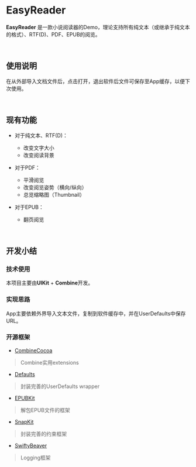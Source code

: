 # EasyReader

**EasyReader** 是一款小说阅读器的Demo，理论支持所有纯文本（或继承于纯文本的格式）、RTF(D)、PDF、EPUB的阅览。

&nbsp;

## 使用说明

在从外部导入文档文件后，点击打开，退出软件后文件可保存至App缓存，以便下次使用。

&nbsp;

## 现有功能

- 对于纯文本、RTF(D)：
    - 改变文字大小
    - 改变阅读背景

- 对于PDF：
    - 平滑阅览
    - 改变阅览姿势（横向/纵向）
    - 总览缩略图（Thumbnail）

- 对于EPUB：
    - 翻页阅览

&nbsp;

## 开发小结

### 技术使用

本项目主要由**UIKit** + **Combine**开发。

### 实现思路

App主要依赖外界导入文本文件，复制到软件缓存中，并在UserDefaults中保存URL。

### 开源框架

- [CombineCocoa](https://github.com/CombineCommunity/CombineCocoa)
> Combine实用extensions

- [Defaults](https://github.com/sindresorhus/Defaults)
> 封装完善的UserDefaults wrapper

- [EPUBKit](https://github.com/witekbobrowski/EPUBKit)
> 解包EPUB文件的框架

- [SnapKit](https://github.com/SnapKit/SnapKit)
> 封装完善的约束框架

- [SwiftyBeaver](https://github.com/SwiftyBeaver/SwiftyBeaver)
> Logging框架


